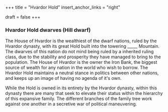 +++
title = "Hvardor Hold"
insert_anchor_links = "right"

draft = false
+++

### Hvardor Hold dwarves (Hill dwarf)
The House of Hvardor is the wealthiest of the dwarf nations, ruled by the Hvardor dynasty, with its great Hold built into the towering _____ Mountain. The dwarves of this nation do not mind being ruled by a inherited ruling class, due to the stability and prosperity they have managed to bring to the population. The House of Hvardor is the owner the Iron Bank, the biggest source of wealth for any nation in the world who wish to borrow. The Hvardor Hold maintains a neutral stance in politics between other nations, and keeps up an image of having no agenda of it's own.

While the Hold is owned in its entirety by the Hvardor dynasty, within this dynasty there are many that seek to elevate their status within the hierarchy of this expansive family. The different branches of the family tree work against one another in a secretive war of political maneuvering.
